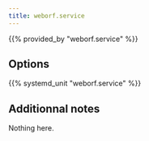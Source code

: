 ```yaml
---
title: weborf.service
---
```


{{% provided_by "weborf.service" %}}

## Options

{{% systemd_unit "weborf.service" %}}

## Additionnal notes

Nothing here.